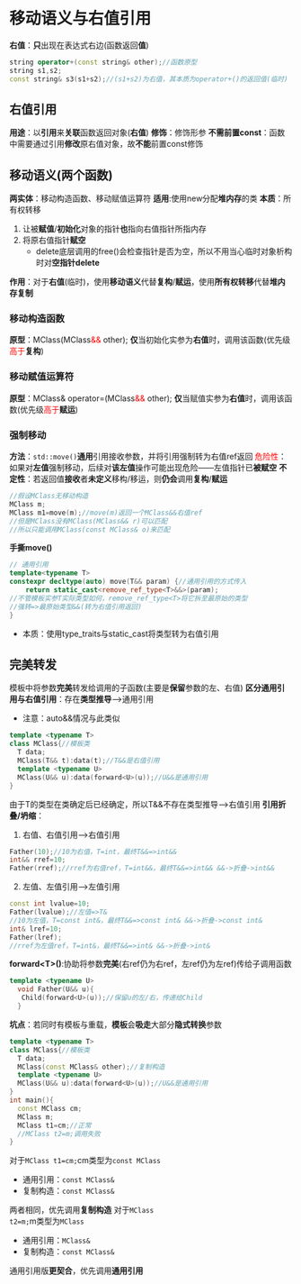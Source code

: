 # 移动语义与右值引用
**右值**：**只**出现在表达式右边(函数返回**值**)
```C++
string operator+(const string& other);//函数原型
string s1,s2;
const string& s3(s1+s2);//(s1+s2)为右值，其本质为operator+()的返回值(临时)
```
## 右值引用
**用途**：以**引用**来**关联**函数返回对象(**右值**)
**修饰**：修饰形参
**不需前置const**：函数中需要通过引用**修改**原右值对象，故**不能**前置const修饰
## 移动语义(两个函数)
**两实体**：移动构造函数、移动赋值运算符
**适用**:使用new分配**堆内存**的类
**本质**：所有权转移
1. 让被**赋值**/**初始化**对象的指针**也**指向右值指针所指内存
2. 将原右值指针**赋空**
	+ delete底层调用的free()会检查指针是否为空，所以不用当心临时对象析构时对**空指针delete**

**作用**：对于**右值**(临时)，使用**移动语义**代替**复构**/**赋运**，使用**所有权转移**代替**堆内存复制**
### 移动构造函数
**原型**：MClass(MClass<font color=red>&&</font> other);
**仅**当初始化实参为**右值**时，调用该函数(优先级<font color=red>高于</font>**复构**)
### 移动赋值运算符
**原型**：MClass& operator=(MClass<font color=red>&&</font> other);
**仅**当赋值实参为**右值**时，调用该函数(优先级<font color=red>高于</font>**赋运**)
### 强制移动
**方法**：<code>std::move()</code>**通用**引用接收参数，并将引用强制转为右值ref返回
<font color=red>危险性</font>：如果对**左值**强制移动，后续对**该左值**操作可能出现危险——左值指针已**被赋空**
**不定性**：若返回值**接收**者**未定义**移构/移运，则**仍会**调用**复构**/**赋运**
```C++
//假设MClass无移动构造
MClass m;
MClass m1=move(m);//move(m)返回一个MClass&&右值ref
//但是MClass没有MClass(MClass&& r)可以匹配
//所以只能调用MClass(const MClass& o)来匹配
```
**手撕move()**
```C++
// 通用引用
template<typename T>
constexpr decltype(auto) move(T&& param) {//通用引用的方式传入
    return static_cast<remove_ref_type<T>&&>(param);
//不管模板实参T实际类型如何，remove_ref_type<T>将它拆至最原始的类型
//强转=>最原始类型&&(转为右值引用返回)
}
```
+ 本质：使用type_traits与static_cast将类型转为右值引用

## 完美转发
模板中将参数**完美**转发给调用的子函数(主要是**保留**参数的左、右值)
**区分通用引用与右值引用**：存在**类型推导**-->通用引用
+ 注意：auto&&情况与此类似
```C++
template <typename T>
class MClass{//模板类
  T data;
  MClass(T&& t):data(t);//T&&是右值引用
  template <typename U>
  MClass(U&& u):data(forward<U>(u));//U&&是通用引用
}
```
由于T的类型在类确定后已经确定，所以T&&不存在类型推导-->右值引用
**引用折叠/坍缩**：
1. 右值、右值引用-->右值引用
```C++
Father(10);//10为右值，T=int，最终T&&=>int&&
int&& rref=10;
Father(rref);//rref为右值ref，T=int&&，最终T&&=>int&& &&->折叠->int&&
```
2. 左值、左值引用-->左值引用
```C++
const int lvalue=10;
Father(lvalue);//左值=>T&
//10为左值，T=const int&，最终T&&=>const int& &&->折叠->const int&
int& lref=10;
Father(lref);
//rref为左值ref，T=int&，最终T&&=>int& &&->折叠->int&
```

**forward\<T\>()**:协助将参数**完美**(右ref仍为右ref，左ref仍为左ref)传给子调用函数
```C++
template <typename U>
  void Father(U&& u){
   Child(forward<U>(u));//保留u的左/右，传递给Child
  }
```
**坑点**：若同时有模板与重载，**模板**会**吸走**大部分**隐式转换**参数
```C++
template <typename T>
class MClass{//模板类
  T data;
  MClass(const MClass& other);//复制构造
  template <typename U>
  MClass(U&& u):data(forward<U>(u));//U&&是通用引用
}
int main(){
  const MClass cm;
  MClass m;
  MClass t1=cm;//正常
  //MClass t2=m;调用失败
}
```
对于<code>MClass t1=cm;</code>cm类型为<code>const MClass</code>
+ 通用引用：<code>const MClass&</code>
+ 复制构造：<code>const MClass&</code>

两者相同，优先调用**复制构造**
对于<code>MClass t2=m;</code>m类型为<code>MClass</code>
+ 通用引用：<code>MClass&</code>
+ 复制构造：<code>const MClass&</code>

通用引用版**更契合**，优先调用**通用引用**
